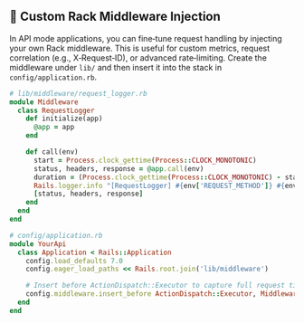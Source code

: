 ## 🔧 Custom Rack Middleware Injection

In API mode applications, you can fine‑tune request handling by injecting your own Rack middleware. This is useful for custom metrics, request correlation (e.g., X‑Request‑ID), or advanced rate‑limiting. Create the middleware under `lib/` and then insert it into the stack in `config/application.rb`.

```ruby
# lib/middleware/request_logger.rb
module Middleware
  class RequestLogger
    def initialize(app)
      @app = app
    end

    def call(env)
      start = Process.clock_gettime(Process::CLOCK_MONOTONIC)
      status, headers, response = @app.call(env)
      duration = (Process.clock_gettime(Process::CLOCK_MONOTONIC) - start) * 1000
      Rails.logger.info "[RequestLogger] #{env['REQUEST_METHOD']} #{env['PATH_INFO']} took #{duration.round(2)}ms"
      [status, headers, response]
    end
  end
end

# config/application.rb
module YourApi
  class Application < Rails::Application
    config.load_defaults 7.0
    config.eager_load_paths << Rails.root.join('lib/middleware')

    # Insert before ActionDispatch::Executor to capture full request timing
    config.middleware.insert_before ActionDispatch::Executor, Middleware::RequestLogger
  end
end
```
